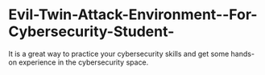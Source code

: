 # Evil-Twin-Attack-Environment--For-Cybersecurity-Student-
It is a great way to practice your cybersecurity skills and get some hands-on experience in the cybersecurity space.
